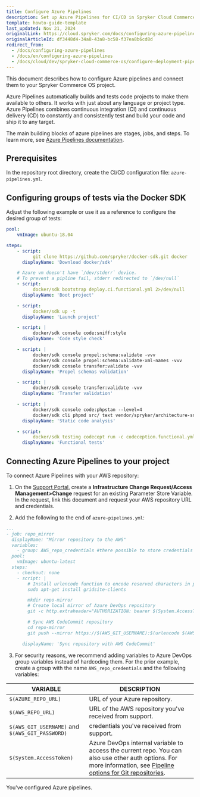```yaml
---
title: Configure Azure Pipelines
description: Set up Azure Pipelines for CI/CD in Spryker Cloud Commerce OS, with steps for YAML configuration, testing, and connecting to an AWS repository.
template: howto-guide-template
last_updated: Nov 21, 2024
originalLink: https://cloud.spryker.com/docs/configuring-azure-pipelines
originalArticleId: df3448d4-34a8-43a8-bc58-f37ea8b6cd8d
redirect_from:
  - /docs/configuring-azure-pipelines
  - /docs/en/configuring-azure-pipelines
  - /docs/cloud/dev/spryker-cloud-commerce-os/configure-deployment-pipelines/configuring-azure-pipelines.html
---
```


This document describes how to configure Azure pipelines and connect them to your Spryker Commerce OS project.

Azure Pipelines automatically builds and tests code projects to make them available to others. It works with just about any language or project type. Azure Pipelines combines continuous integration (CI) and continuous delivery (CD) to constantly and consistently test and build your code and ship it to any target.

The main building blocks of azure pipelines are stages, jobs, and steps. To learn more, see [Azure Pipelines documentation](https://docs.microsoft.com/en-us/azure/devops/pipelines/?view=azure-devops).

## Prerequisites

In the repository root directory, create the CI/CD configuration file: `azure-pipelines.yml`.

## Configuring groups of tests via the Docker SDK

Adjust the following example or use it as a reference to configure the desired group of tests:

```yaml
pool:
    vmImage: ubuntu-18.04

steps:
    - script:
          git clone https://github.com/spryker/docker-sdk.git docker
      displayName: 'Download docker/sdk'

    # Azure vm doesn't have `/dev/stderr` device.
    # To prevent a pipline fail, stderr redirected to `/dev/null`
    - script:
          docker/sdk bootstrap deploy.ci.functional.yml 2>/dev/null
      displayName: 'Boot project'

    - script:
          docker/sdk up -t
      displayName: 'Launch project'

    - script: |
          docker/sdk console code:sniff:style
      displayName: 'Code style check'

    - script: |
          docker/sdk console propel:schema:validate -vvv
          docker/sdk console propel:schema:validate-xml-names -vvv
          docker/sdk console transfer:validate -vvv
      displayName: 'Propel schemas validation'

    - script: |
          docker/sdk console transfer:validate -vvv
      displayName: 'Transfer validation'

    - script: |
          docker/sdk console code:phpstan --level=4
          docker/sdk cli phpmd src/ text vendor/spryker/architecture-sniffer/src/ruleset.xml --minimumpriority 2
      displayName: 'Static code analysis'

    - script:
          docker/sdk testing codecept run -c codeception.functional.yml
      displayName: 'Functional tests'
  ```

## Connecting Azure Pipelines to your project

To connect Azure Pipelines with your AWS repository:
1. On the [Support Portal](https://support.spryker.com), create a **Infrastructure Change Request/Access Management>Change** request for an existing Parameter Store Variable. In the request, link this document and request your AWS repository URL and credentials.

2. Add the following to the end of `azure-pipelines.yml`:

```yaml
...
- job: repo_mirror
  displayName: "Mirror repository to the AWS"
  variables:
    - group: AWS_repo_credentials #there possible to store credentials and use them in the different pipelines
  pool:
    vmImage: ubuntu-latest
  steps:
    - checkout: none
    - script: |
        # Install urlencode function to encode reserved characters in passwords
        sudo apt-get install gridsite-clients

        mkdir repo-mirror
        # Create local mirror of Azure DevOps repository
        git -c http.extraheader="AUTHORIZATION: bearer $(System.AccessToken)" clone --mirror $(AZURE_REPO_URL) repo-mirror

        # Sync AWS CodeCommit repository
        cd repo-mirror
        git push --mirror https://$(AWS_GIT_USERNAME):$(urlencode $(AWS_GIT_PASSWORD))@$(AWS_REPO_URL)

      displayName: 'Sync repository with AWS CodeCommit'
```

3. For security reasons, we recommend adding variables to Azure DevOps group variables instead of hardcoding them. For the prior example, create a group with the name `AWS_repo_credentials` and the following variables:

| VARIABLE | DESCRIPTION |
| - | - |
| `$(AZURE_REPO_URL)` |  URL of your Azure repository. |
| `$(AWS_REPO_URL)` |  URL of the AWS repository you've received from support. |
| `$(AWS_GIT_USERNAME)` and `$(AWS_GIT_PASSWORD)` |  credentials you've received from support. |
| `$(System.AccessToken)` |  Azure DevOps internal variable to access the current repo. You can also use other auth options. For more information, see [Pipeline options for Git repositories](https://learn.microsoft.com/en-us/azure/devops/pipelines/repos/pipeline-options-for-git). |



You've configured Azure pipelines.

